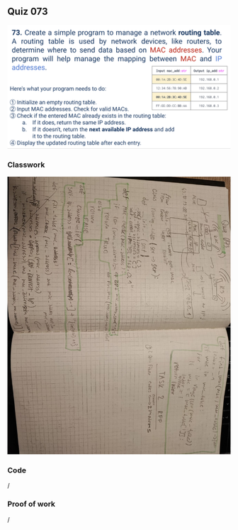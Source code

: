 ## Quiz 073
![](https://github.com/AleksandarDzudzevic/Year_2/blob/main/Quiz073text.png)
### Classwork
![](https://github.com/AleksandarDzudzevic/Year_2/blob/main/Quiz073Classwork.jpg)
### Code
/
### Proof of work
/

